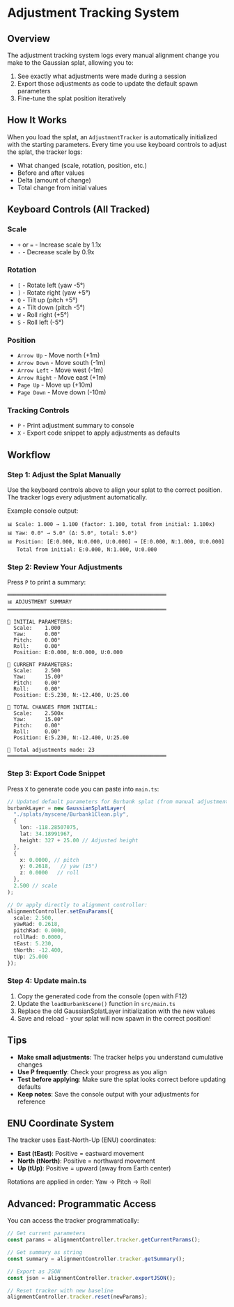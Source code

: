 # Adjustment Tracking System

## Overview

The adjustment tracking system logs every manual alignment change you make to the Gaussian splat, allowing you to:
1. See exactly what adjustments were made during a session
2. Export those adjustments as code to update the default spawn parameters
3. Fine-tune the splat position iteratively

## How It Works

When you load the splat, an `AdjustmentTracker` is automatically initialized with the starting parameters. Every time you use keyboard controls to adjust the splat, the tracker logs:
- What changed (scale, rotation, position, etc.)
- Before and after values
- Delta (amount of change)
- Total change from initial values

## Keyboard Controls (All Tracked)

### Scale
- `+` or `=` - Increase scale by 1.1x
- `-` - Decrease scale by 0.9x

### Rotation
- `[` - Rotate left (yaw -5°)
- `]` - Rotate right (yaw +5°)
- `Q` - Tilt up (pitch +5°)
- `A` - Tilt down (pitch -5°)
- `W` - Roll right (+5°)
- `S` - Roll left (-5°)

### Position
- `Arrow Up` - Move north (+1m)
- `Arrow Down` - Move south (-1m)
- `Arrow Left` - Move west (-1m)
- `Arrow Right` - Move east (+1m)
- `Page Up` - Move up (+10m)
- `Page Down` - Move down (-10m)

### Tracking Controls
- `P` - Print adjustment summary to console
- `X` - Export code snippet to apply adjustments as defaults

## Workflow

### Step 1: Adjust the Splat Manually
Use the keyboard controls above to align your splat to the correct position. The tracker logs every adjustment automatically.

Example console output:
```
📊 Scale: 1.000 → 1.100 (factor: 1.100, total from initial: 1.100x)
📊 Yaw: 0.0° → 5.0° (Δ: 5.0°, total: 5.0°)
📊 Position: [E:0.000, N:0.000, U:0.000] → [E:0.000, N:1.000, U:0.000]
   Total from initial: E:0.000, N:1.000, U:0.000
```

### Step 2: Review Your Adjustments
Press `P` to print a summary:
```
═══════════════════════════════════════════════════
📊 ADJUSTMENT SUMMARY
═══════════════════════════════════════════════════

📍 INITIAL PARAMETERS:
  Scale:    1.000
  Yaw:      0.00°
  Pitch:    0.00°
  Roll:     0.00°
  Position: E:0.000, N:0.000, U:0.000

📍 CURRENT PARAMETERS:
  Scale:    2.500
  Yaw:      15.00°
  Pitch:    0.00°
  Roll:     0.00°
  Position: E:5.230, N:-12.400, U:25.00

🔄 TOTAL CHANGES FROM INITIAL:
  Scale:    2.500x
  Yaw:      15.00°
  Pitch:    0.00°
  Roll:     0.00°
  Position: E:5.230, N:-12.400, U:25.00

📝 Total adjustments made: 23
═══════════════════════════════════════════════════
```

### Step 3: Export Code Snippet
Press `X` to generate code you can paste into `main.ts`:
```typescript
// Updated default parameters for Burbank splat (from manual adjustments):
burbankLayer = new GaussianSplatLayer(
  "./splats/myscene/Burbank1Clean.ply",
  {
    lon: -118.28507075,
    lat: 34.18991967,
    height: 327 + 25.00 // Adjusted height
  },
  {
    x: 0.0000, // pitch
    y: 0.2618,   // yaw (15°)
    z: 0.0000   // roll
  },
  2.500 // scale
);

// Or apply directly to alignment controller:
alignmentController.setEnuParams({
  scale: 2.500,
  yawRad: 0.2618,
  pitchRad: 0.0000,
  rollRad: 0.0000,
  tEast: 5.230,
  tNorth: -12.400,
  tUp: 25.000
});
```

### Step 4: Update main.ts
1. Copy the generated code from the console (open with F12)
2. Update the `loadBurbankScene()` function in `src/main.ts`
3. Replace the old GaussianSplatLayer initialization with the new values
4. Save and reload - your splat will now spawn in the correct position!

## Tips

- **Make small adjustments**: The tracker helps you understand cumulative changes
- **Use P frequently**: Check your progress as you align
- **Test before applying**: Make sure the splat looks correct before updating defaults
- **Keep notes**: Save the console output with your adjustments for reference

## ENU Coordinate System

The tracker uses East-North-Up (ENU) coordinates:
- **East (tEast)**: Positive = eastward movement
- **North (tNorth)**: Positive = northward movement
- **Up (tUp)**: Positive = upward (away from Earth center)

Rotations are applied in order: Yaw → Pitch → Roll

## Advanced: Programmatic Access

You can access the tracker programmatically:

```typescript
// Get current parameters
const params = alignmentController.tracker.getCurrentParams();

// Get summary as string
const summary = alignmentController.tracker.getSummary();

// Export as JSON
const json = alignmentController.tracker.exportJSON();

// Reset tracker with new baseline
alignmentController.tracker.reset(newParams);
```
